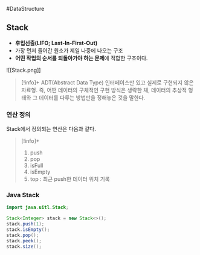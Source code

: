 ---
---
#DataStructure 

## Stack
+ **후입선출(LIFO; Last-In-First-Out)**
+ 가장 먼저 들어간 원소가 제일 나중에 나오는 구조
+ **어떤 작업의 순서를 되돌아가야 하는 문제**에 적합한 구조이다.

![[Stack.png]]

> [!info]+ ADT(Abstract Data Type)
> 인터페이스만 있고 실제로 구현되지 않은 자료형. 즉, 어떤 데이터의 구체적인 구현 방식은 생략한 채, 데이터의 추상적 형태와 그 데이터를 다루는 방법만을 정해놓은 것을 말한다.

### 연산 정의
Stack에서 정의되는 연산은 다음과 같다.

> [!info]+ 
> 1. push
> 2. pop
> 3. isFull
> 4. isEmpty
> 5. top : 최근 push한 데이터 위치 기록

### Java Stack
```java
import java.uitl.Stack;

Stack<Integer> stack = new Stack<>();
stack.push(1);
stack.isEmpty();
stack.pop();
stack.peek();
stack.size();
```